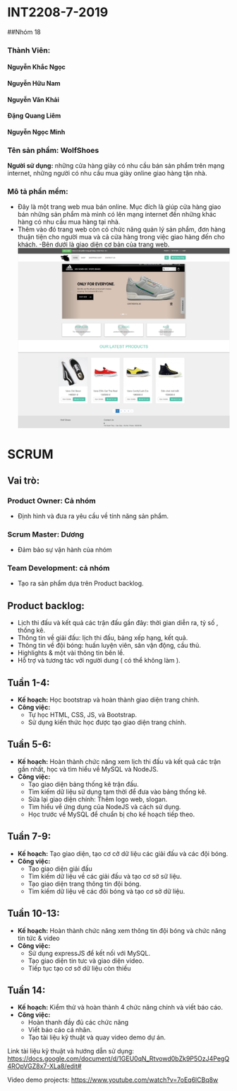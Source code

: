 # INT2208-7-2019
##Nhóm 18 
### Thành Viên:
#### Nguyễn Khắc Ngọc
#### Nguyễn Hữu Nam
#### Nguyễn Văn Khải
#### Đặng Quang Liêm
#### Nguyễn Ngọc Minh

### Tên sản phẩm: WolfShoes
**Người sử dụng:** những cửa hàng giày có nhu cầu bán sản phẩm trên mạng internet, những người có nhu cầu mua giày online giao hàng tận nhà.
### **Mô tả phần mềm:**
  - Đây là một trang web mua bán online. Mục đích là giúp cửa hàng giao bán những sản phẩm mà mình có lên mạng internet đến những khác hàng có nhu cầu mua hàng tại nhà.
  - Thêm vào đó trang web còn có chức năng quản lý sản phẩm, đơn hàng thuận tiện cho người mua và cả cửa hàng trong việc giao hàng đến cho khách.
  -Bên dưới là giao diện cơ bản của trang web.
   ![home](home.png)
   # SCRUM
## Vai trò:
###	Product Owner: Cả nhóm
   - Định hình và đưa ra yêu cầu về tính năng sản phẩm.
###	Scrum Master: Dương
   - Đảm bảo sự vận hành của nhóm
###	Team Development: cả nhóm
   - Tạo ra sản phẩm dựa trên Product backlog.
## Product backlog:
-	Lịch thi đấu và kết quả các trận đấu gần đây: thời gian diễn ra, tỷ số , thống kê.
-	Thông tin về giải đấu: lịch thi đấu, bảng xếp hạng, kết quả.
-	Thông tin về đội bóng: huấn luyện viên, sân vận động, cầu thủ.
-	Highlights & một vài thông tin bên lề.
-	Hỗ trợ và tương tác với người dung ( có thể không làm ).
## Tuần 1-4:
-	**Kế hoạch:** Học bootstrap và hoàn thành giao diện trang chính.
-  **Công việc:**
   - Tự học HTML, CSS, JS, và Bootstrap.
   - Sử dụng kiến thức học được tạo giao diện trang chính.
## Tuần 5-6:
-	**Kế hoạch:** Hoàn thành chức năng xem lịch thi đấu và kết quả các trận gần nhất, học và tìm hiểu về MySQL và NodeJS.
-  **Công việc:**
   - Tạo giao diện bảng thống kê trận đấu.
   - Tìm kiếm dữ liệu sử dụng tạm thời để đưa vào bảng thống kê.
   - Sửa lại giao diện chính: Thêm logo web, slogan.
   - Tìm hiểu về ứng dụng của NodeJS và cách sử dụng. 
   - Học trước về MySQL để chuẩn bị cho kế hoạch tiếp theo.
## Tuần 7-9:
-	**Kế hoạch:** Tạo giao diện, tạo cơ cở dữ liệu các giải đấu và các đội bóng.
-  **Công việc:**
   - Tạo giao diện giải đấu
   - Tìm kiếm dữ liệu về các giải đấu và tạo cơ sở sữ liệu.
   - Tạo giao diện trang thông tin đội bóng.
   - Tìm kiếm dữ liệu về các đôi bóng và tạo cơ sở dữ liệu.
## Tuần 10-13:
-	**Kế hoạch:** Hoàn thành chức năng xem thông tin đội bóng và chức năng tin tức & video
-  **Công việc:**
   - Sử dụng expressJS để kết nối với MySQL.
   - Tạo giao diện tin tưc và giao diện video.
   - Tiếp tục tạo cơ sở dữ liệu còn thiếu
## Tuần 14:
-	**Kế hoạch:** Kiểm thử và hoàn thành 4 chức năng chính và viết báo cáo.
-  **Công việc:**
   - Hoàn thanh đầy đủ các chức năng 
   - Viết báo cáo cá nhân.
   - Tạo tài liệu kỹ thuật và quay video demo dự án.
   
Link tài liệu kỹ thuật và hướng dẫn sử dụng: https://docs.google.com/document/d/1GEU0qN_Rtvowd0bZk9P5OzJ4PegQ4ROpVGZ8x7-XLa8/edit#

Video demo projects: https://www.youtube.com/watch?v=7oEq6lCBq8w 
